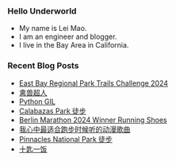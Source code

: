 ### Hello Underworld

- My name is Lei Mao.
- I am an engineer and blogger.
- I live in the Bay Area in California.


### Recent Blog Posts

<!-- BLOG-POST-LIST:START -->
- [East Bay Regional Park Trails Challenge 2024](https://leimao.github.io/essay/East-Bay-Regional-Park-Trails-Challenge-2024/)
- [禽兽超人](https://leimao.github.io/essay/%E7%A6%BD%E5%85%BD%E8%B6%85%E4%BA%BA/)
- [Python GIL](https://leimao.github.io/blog/Python-GIL/)
- [Calabazas Park 徒步](https://leimao.github.io/life/Calabazas-Park/)
- [Berlin Marathon 2024 Winner Running Shoes](https://leimao.github.io/blog/Berlin-Marathon-2024-Winner-Running-Shoes/)
- [我心中最适合跑步时候听的动漫歌曲](https://leimao.github.io/essay/%E6%88%91%E5%BF%83%E4%B8%AD%E6%9C%80%E9%80%82%E5%90%88%E8%B7%91%E6%AD%A5%E6%97%B6%E5%80%99%E5%90%AC%E7%9A%84%E5%8A%A8%E6%BC%AB%E6%AD%8C%E6%9B%B2/)
- [Pinnacles National Park 徒步](https://leimao.github.io/life/Pinnacles-National-Park-2024-09-28/)
- [十匙一饭](https://leimao.github.io/essay/%E5%8D%81%E5%8C%99%E4%B8%80%E9%A5%AD/)
<!-- BLOG-POST-LIST:END -->
